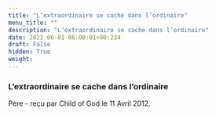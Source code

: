 ```yaml
---
title: "L’extraordinaire se cache dans l’ordinaire"
menu_title: ""
description: "L’extraordinaire se cache dans l’ordinaire"
date: 2022-06-01 06:00:01+00:234
draft: False
hidden: True
weight:
---
```

### L’extraordinaire se cache dans l’ordinaire

Père - reçu par Child of God le 11 Avril 2012.




